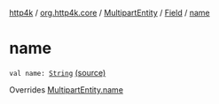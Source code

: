 [http4k](../../../index.md) / [org.http4k.core](../../index.md) / [MultipartEntity](../index.md) / [Field](index.md) / [name](./name.md)

# name

`val name: `[`String`](https://kotlinlang.org/api/latest/jvm/stdlib/kotlin/-string/index.html) [(source)](https://github.com/http4k/http4k/blob/master/http4k-multipart/src/main/kotlin/org/http4k/core/MultipartFormBody.kt#L19)

Overrides [MultipartEntity.name](../name.md)

